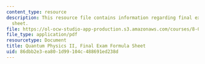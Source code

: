 ```yaml
---
content_type: resource
description: This resource file contains information regarding final exam formula
  sheet.
file: https://ol-ocw-studio-app-production.s3.amazonaws.com/courses/8-05-quantum-physics-ii-fall-2013/86dbb2e3ea801d99104c488691ed238d_MIT8_05F13_exam_form_2013.pdf
file_type: application/pdf
resourcetype: Document
title: Quantum Physics II, Final Exam Formula Sheet
uid: 86dbb2e3-ea80-1d99-104c-488691ed238d
---
```

